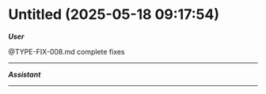 <!-- Generated by SpecStory -->

# Untitled (2025-05-18 09:17:54)

_**User**_

@TYPE-FIX-008.md complete fixes

---

_**Assistant**_



---

